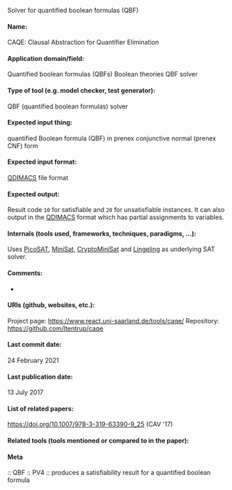 Solver for quantified boolean formulas (QBF)

#### Name:
CAQE: Clausal Abstraction for Quantifier Elimination

#### Application domain/field:
Quantified boolean formulas (QBFs)
Boolean theories
QBF solver

#### Type of tool (e.g. model checker, test generator):
QBF (quantified boolean formulas) solver

#### Expected input thing:
quantified Boolean formula (QBF) in prenex conjunctive normal (prenex CNF) form

#### Expected input format:
[QDIMACS](../../Formats/QDIMACS.md) file format

#### Expected output:
Result code `10` for satisfiable and `20` for unsatisfiable instances. 
It can also output in the [QDIMACS](../../Formats/QDIMACS.md) format which has partial assignments to variables.

#### Internals (tools used, frameworks, techniques, paradigms, ...):
Uses [PicoSAT](SAT/PicoSAT.md), [MiniSat](SAT/MiniSat.md), [CryptoMiniSat](SAT/CryptoMiniSat.md) and [Lingeling](SAT/Lingeling.md) as underlying SAT solver.

#### Comments:
-

#### URIs (github, websites, etc.):
Project page: https://www.react.uni-saarland.de/tools/caqe/
Repository: https://github.com/ltentrup/caqe

#### Last commit date:
24 February 2021

#### Last publication date:
13 July 2017

#### List of related papers:
https://doi.org/10.1007/978-3-319-63390-9_25 (CAV '17)

#### Related tools (tools mentioned or compared to in the paper):

#### Meta
:: QBF
:: PV4 :: produces a satisfiability result for a quantified boolean formula